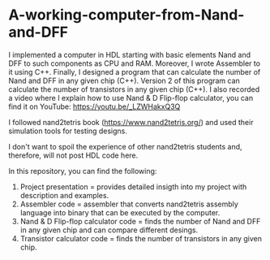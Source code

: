 # A-working-computer-from-Nand-and-DFF
I implemented a computer in HDL starting with basic elements Nand and DFF to such components as CPU and RAM. Moreover, I wrote Assembler to it using C++. Finally, I designed a program that can calculate the number of Nand and DFF in any given chip (C++). Version 2 of this program can calculate the number of transistors in any given chip (C++).
I also recorded a video where I explain how to use Nand & D Flip-flop calculator, you can find it on YouTube: https://youtu.be/_LZWHakxQ3Q

I followed nand2tetris book (https://www.nand2tetris.org/) and used their simulation tools for testing designs.

I don't want to spoil the experience of other nand2tetris students and, therefore, will not post HDL code here.

In this repository, you can find the following:
1) Project presentation = provides detailed insigth into my project with description and examples.
2) Assembler code = assembler that converts nand2tetris assembly language into binary that can be executed by the computer.
3) Nand & D Flip-flop calculator code = finds the number of Nand and DFF in any given chip and can compare different desings.
4) Transistor calculator code = finds the number of transistors in any given chip.
